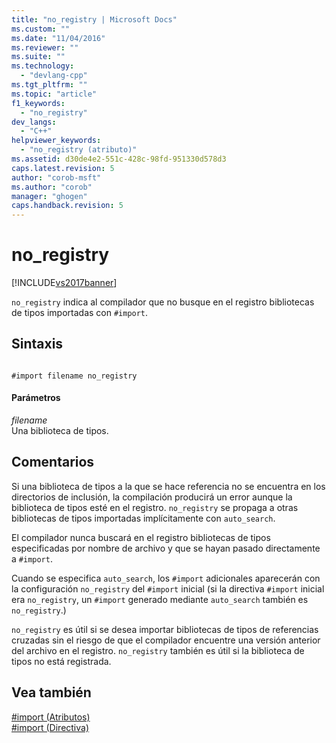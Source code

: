 ```yaml
---
title: "no_registry | Microsoft Docs"
ms.custom: ""
ms.date: "11/04/2016"
ms.reviewer: ""
ms.suite: ""
ms.technology: 
  - "devlang-cpp"
ms.tgt_pltfrm: ""
ms.topic: "article"
f1_keywords: 
  - "no_registry"
dev_langs: 
  - "C++"
helpviewer_keywords: 
  - "no_registry (atributo)"
ms.assetid: d30de4e2-551c-428c-98fd-951330d578d3
caps.latest.revision: 5
author: "corob-msft"
ms.author: "corob"
manager: "ghogen"
caps.handback.revision: 5
---
```

# no_registry
[!INCLUDE[vs2017banner](../assembler/inline/includes/vs2017banner.md)]

`no_registry` indica al compilador que no busque en el registro bibliotecas de tipos importadas con `#import`.  
  
## Sintaxis  
  
```  
  
#import filename no_registry  
```  
  
#### Parámetros  
 *filename*  
 Una biblioteca de tipos.  
  
## Comentarios  
 Si una biblioteca de tipos a la que se hace referencia no se encuentra en los directorios de inclusión, la compilación producirá un error aunque la biblioteca de tipos esté en el registro. `no_registry` se propaga a otras bibliotecas de tipos importadas implícitamente con `auto_search`.  
  
 El compilador nunca buscará en el registro bibliotecas de tipos especificadas por nombre de archivo y que se hayan pasado directamente a `#import`.  
  
 Cuando se especifica `auto_search`, los `#import` adicionales aparecerán con la configuración `no_registry` del `#import` inicial \(si la directiva `#import` inicial era `no_registry`, un `#import` generado mediante `auto_search` también es `no_registry`.\)  
  
 `no_registry` es útil si se desea importar bibliotecas de tipos de referencias cruzadas sin el riesgo de que el compilador encuentre una versión anterior del archivo en el registro. `no_registry` también es útil si la biblioteca de tipos no está registrada.  
  
## Vea también  
 [\#import \(Atributos\)](../preprocessor/hash-import-attributes-cpp.md)   
 [\#import \(Directiva\)](../preprocessor/hash-import-directive-cpp.md)